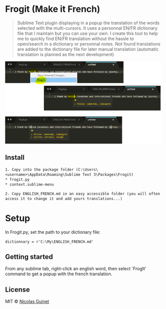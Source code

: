 # Frogit (Make it French)
>Sublime Text plugin displaying in a popup the translation of the words selected with the multi-cursors. It uses a personnal EN/FR dictionary file that I maintain but you can use your own. I create this tool to help me to quickly find EN/FR translation without the hassle to open/search in a dictionary or personnal notes. Not found translations are added to the dictionary file for later manual translation (automatic translation is planned as the next development)

![click one word + right-click to translate](img/frogit_demo.png)

## Install

  ```
  1. Copy into the package folder (C:\Users\<username>\AppData\Roaming\Sublime Text 3\Packages\Frogit)
  * frogit.py
  * context.sublime-menu
  ```
  ```
  2. Copy ENGLISH_FRENCH.md in an easy accessible folder (you will often access it to change it and add yours translations...)
  ```

# Setup
In Frogit.py, set the path to your dictionary file:
  
```
dictionnary = r'C:\My\ENGLISH_FRENCH.md'
```

## Getting started

From any sublime tab, right-click an english word, then select 'FrogIt' command to get a popup with the french translation.

## License

MIT © [Nicolas Guinet](https://github.com/guinetn/)
